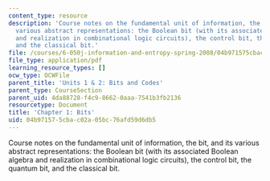 ```yaml
---
content_type: resource
description: 'Course notes on the fundamental unit of information, the bit, and its
  various abstract representations: the Boolean bit (with its associated Boolean algebra
  and realization in combinational logic circuits), the control bit, the quantum bit,
  and the classical bit.'
file: /courses/6-050j-information-and-entropy-spring-2008/04b971575cbac02a05bc76afd59d6db5_MIT6_050JS08_chapter1.pdf
file_type: application/pdf
learning_resource_types: []
ocw_type: OCWFile
parent_title: 'Units 1 & 2: Bits and Codes'
parent_type: CourseSection
parent_uid: 4da88728-f4c9-8662-0aaa-7541b3fb2136
resourcetype: Document
title: 'Chapter 1: Bits'
uid: 04b97157-5cba-c02a-05bc-76afd59d6db5
---
```

Course notes on the fundamental unit of information, the bit, and its various abstract representations: the Boolean bit (with its associated Boolean algebra and realization in combinational logic circuits), the control bit, the quantum bit, and the classical bit.

